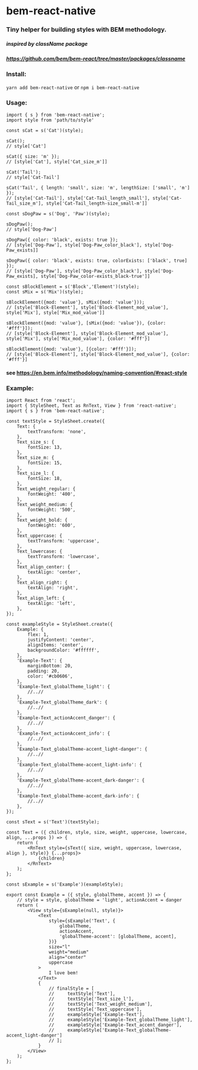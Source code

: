 # bem-react-native

### Tiny helper for building styles with BEM methodology. 

##### inspired by className package
##### https://github.com/bem/bem-react/tree/master/packages/classname

### Install:

```yarn add bem-react-native``` or ```npm i bem-react-native```

### Usage:
 
```
import { s } from 'bem-react-native';
import style from 'path/to/style'

const sCat = s('Cat')(style);
 
sCat(); 
// style['Cat']

sCat({ size: 'm' }); 
// [style['Cat'], style['Cat_size_m']]

sCat('Tail'); 
// style['Cat-Tail']

sCat('Tail', { length: 'small', size: 'm', lengthSize: ['small', 'm'] }); 
// [style['Cat-Tail'], style['Cat-Tail_length_small'], style['Cat-Tail_size_m'], style['Cat-Tail_length-size_small-m']]
 
const sDogPaw = s('Dog', 'Paw')(style);
 
sDogPaw(); 
// style['Dog-Paw']

sDogPaw({ color: 'black', exists: true }); 
// [style['Dog-Paw'], style['Dog-Paw_color_black'], style['Dog-Paw_exists]]

sDogPaw({ color: 'black', exists: true, colorExists: ['black', true] });
// [style['Dog-Paw'], style['Dog-Paw_color_black'], style['Dog-Paw_exists], style['Dog-Paw_color-exists_black-true']]

const sBlockElement = s('Block','Element')(style);
const sMix = s('Mix')(style);

sBlockElement({mod: 'value'}, sMix({mod: 'value'})); 
// [style['Block-Element'], style['Block-Element_mod_value'], style['Mix'], style['Mix_mod_value']]

sBlockElement({mod: 'value'}, [sMix({mod: 'value'}), {color: '#fff'}]); 
// [style['Block-Element'], style['Block-Element_mod_value'], style['Mix'], style['Mix_mod_value'], {color: '#fff'}]

sBlockElement({mod: 'value'}, [{color: '#fff'}]); 
// [style['Block-Element'], style['Block-Element_mod_value'], {color: '#fff'}]

```

#### see https://en.bem.info/methodology/naming-convention/#react-style

### Example:

```
import React from 'react';
import { StyleSheet, Text as RnText, View } from 'react-native';
import { s } from 'bem-react-native';

const textStyle = StyleSheet.create({
    Text: {
        textTransform: 'none',
    },
    Text_size_s: {
        fontSize: 13,
    },
    Text_size_m: {
        fontSize: 15,
    },
    Text_size_l: {
        fontSize: 18,
    },
    Text_weight_regular: {
        fontWeight: '400',
    },
    Text_weight_medium: {
        fontWeight: '500',
    },
    Text_weight_bold: {
        fontWeight: '600',
    },
    Text_uppercase: {
        textTransform: 'uppercase',
    },
    Text_lowercase: {
        textTransform: 'lowercase',
    },
    Text_align_center: {
        textAlign: 'center',
    },
    Text_align_right: {
        textAlign: 'right',
    },
    Text_align_left: {
        textAlign: 'left',
    },
});

const exampleStyle = StyleSheet.create({
    Example: {
        flex: 1,
        justifyContent: 'center',
        alignItems: 'center',
        backgroundColor: '#ffffff',
    },
    'Example-Text': {
        marginBottom: 20,
        padding: 20,
        color: '#cb0606',
    },
    'Example-Text_globalTheme_light': {
        //..//
    },
    'Example-Text_globalTheme_dark': {
        //..//
    },
    'Example-Text_actionAccent_danger': {
        //..//
    },
    'Example-Text_actionAccent_info': {
        //..//
    },
    'Example-Text_globalTheme-accent_light-danger': {
        //..//
    },
    'Example-Text_globalTheme-accent_light-info': {
        //..//
    },
    'Example-Text_globalTheme-accent_dark-danger': {
        //..//
    },
    'Example-Text_globalTheme-accent_dark-info': {
        //..//
    },
});

const sText = s('Text')(textStyle);

const Text = ({ children, style, size, weight, uppercase, lowercase, align, ...props }) => {
    return (
        <RnText style={sText({ size, weight, uppercase, lowercase, align }, style)} {...props}>
            {children}
        </RnText>
    );
};

const sExample = s('Example')(exampleStyle);

export const Example = ({ style, globalTheme, accent }) => {
    // style = style, globalTheme = 'light', actionAccent = danger
    return (
        <View style={sExample(null, style)}>
            <Text
                style={sExample('Text', {
                    globalTheme,
                    actionAccent,
                    'globalTheme-accent': [globalTheme, accent],
                })}
                size="l"
                weight="medium"
                align="center"
                uppercase
            >
                I love bem!
            </Text>
            {
                // finalStyle = [
                //     textStyle['Text'],
                //     textStyle['Text_size_l'],
                //     textStyle['Text_weight_medium'],
                //     textStyle['Text_uppercase'],
                //     exampleStyle['Example-Text'],
                //     exampleStyle['Example-Text_globalTheme_light'],
                //     exampleStyle['Example-Text_accent_danger'],
                //     exampleStyle['Example-Text_globalTheme-accent_light-danger']
                // ];
            }
        </View>
    );
};
```
